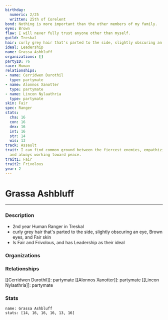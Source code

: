 ```yaml
---
birthday:
  numeric: 2/25
  written: 25th of Corelent
bond: Nothing is more important than the other members of my family.
eyes: Brown
flaw: I will never fully trust anyone other than myself.
guild: Treskal
hair: curly grey hair that's parted to the side, slightly obscuring an eye
ideal: Leadership
name: Grassa Ashbluff
organizations: []
partyID: 76
race: Human
relationships:
- name: Cerridwen Durothil
  type: partymate
- name: Alonnos Xanotter
  type: partymate
- name: Lincon Nylaathria
  type: partymate
skin: Fair
spec: Ranger
stats:
  cha: 16
  con: 16
  dex: 16
  int: 16
  str: 14
  wis: 13
track: Assault
trait: I can find common ground between the fiercest enemies, empathizing with them
  and always working toward peace.
trait1: Fair
trait2: Frivolous
year: 2
---
```

# Grassa Ashbluff
---
### Description
- 2nd year Human Ranger in Treskal
- curly grey hair that's parted to the side, slightly obscuring an eye, Brown eyes, and Fair skin
- Is Fair and Frivolous, and has Leadership as their ideal

### Organizations
### Relationships
[[Cerridwen Durothil]]: partymate
[[Alonnos Xanotter]]: partymate
[[Lincon Nylaathria]]: partymate
### Stats
```statblock
name: Grassa Ashbluff
stats: [14, 16, 16, 16, 13, 16]
```